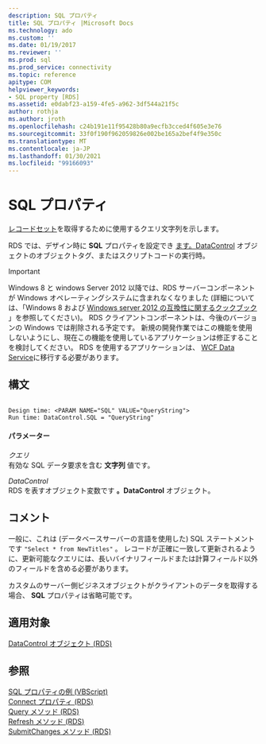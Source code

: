 ```yaml
---
description: SQL プロパティ
title: SQL プロパティ |Microsoft Docs
ms.technology: ado
ms.custom: ''
ms.date: 01/19/2017
ms.reviewer: ''
ms.prod: sql
ms.prod_service: connectivity
ms.topic: reference
apitype: COM
helpviewer_keywords:
- SQL property [RDS]
ms.assetid: e0dabf23-a159-4fe5-a962-3df544a21f5c
author: rothja
ms.author: jroth
ms.openlocfilehash: c24b191e11f95428b80a9ecfb3cced4f605e3e76
ms.sourcegitcommit: 33f0f190f962059826e002be165a2bef4f9e350c
ms.translationtype: MT
ms.contentlocale: ja-JP
ms.lasthandoff: 01/30/2021
ms.locfileid: "99166093"
---
```

# <a name="sql-property"></a>SQL プロパティ
[レコードセット](../ado-api/recordset-object-ado.md)を取得するために使用するクエリ文字列を示します。  
  
 RDS では、デザイン時に **SQL** プロパティを設定でき [ます。DataControl](./datacontrol-object-rds.md) オブジェクトのオブジェクトタグ、またはスクリプトコードの実行時。  
  
> [!IMPORTANT]
>  Windows 8 と windows Server 2012 以降では、RDS サーバーコンポーネントが Windows オペレーティングシステムに含まれなくなりました (詳細については、「Windows 8 および [Windows server 2012 の互換性に関するクックブック](https://www.microsoft.com/download/details.aspx?id=27416) 」を参照してください)。 RDS クライアントコンポーネントは、今後のバージョンの Windows では削除される予定です。 新規の開発作業ではこの機能を使用しないようにし、現在この機能を使用しているアプリケーションは修正することを検討してください。 RDS を使用するアプリケーションは、 [WCF Data Service](/dotnet/framework/wcf/)に移行する必要があります。  
  
## <a name="syntax"></a>構文  
  
```  
  
Design time: <PARAM NAME="SQL" VALUE="QueryString">  
Run time: DataControl.SQL = "QueryString"  
```  
  
#### <a name="parameters"></a>パラメーター  
 *クエリ*  
 有効な SQL データ要求を含む **文字列** 値です。  
  
 *DataControl*  
 RDS を表すオブジェクト変数です **。DataControl** オブジェクト。  
  
## <a name="remarks"></a>コメント  
 一般に、これは (データベースサーバーの言語を使用した) SQL ステートメントです `"Select * from NewTitles"` 。 レコードが正確に一致して更新されるように、更新可能なクエリには、長いバイナリフィールドまたは計算フィールド以外のフィールドを含める必要があります。  
  
 カスタムのサーバー側ビジネスオブジェクトがクライアントのデータを取得する場合、 **SQL** プロパティは省略可能です。  
  
## <a name="applies-to"></a>適用対象  
 [DataControl オブジェクト (RDS)](./datacontrol-object-rds.md)  
  
## <a name="see-also"></a>参照  
 [SQL プロパティの例 (VBScript)](./sql-property-example-vbscript.md)   
 [Connect プロパティ (RDS)](./connect-property-rds.md)   
 [Query メソッド (RDS)](./query-method-rds.md)   
 [Refresh メソッド (RDS)](./refresh-method-rds.md)   
 [SubmitChanges メソッド (RDS)](./submitchanges-method-rds.md)